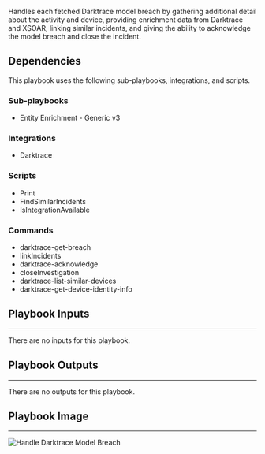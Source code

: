 Handles each fetched Darktrace model breach by gathering additional detail about the activity and device, providing enrichment data from Darktrace and XSOAR, linking similar incidents, and giving the ability to acknowledge the model breach and close the incident.

## Dependencies

This playbook uses the following sub-playbooks, integrations, and scripts.

### Sub-playbooks

* Entity Enrichment - Generic v3

### Integrations

* Darktrace

### Scripts

* Print
* FindSimilarIncidents
* IsIntegrationAvailable

### Commands

* darktrace-get-breach
* linkIncidents
* darktrace-acknowledge
* closeInvestigation
* darktrace-list-similar-devices
* darktrace-get-device-identity-info

## Playbook Inputs

---
There are no inputs for this playbook.

## Playbook Outputs

---
There are no outputs for this playbook.

## Playbook Image

---
![Handle Darktrace Model Breach](../../doc_files/Handle_Darktrace_Model_Breach_Wed_Dec_02_2020.png)